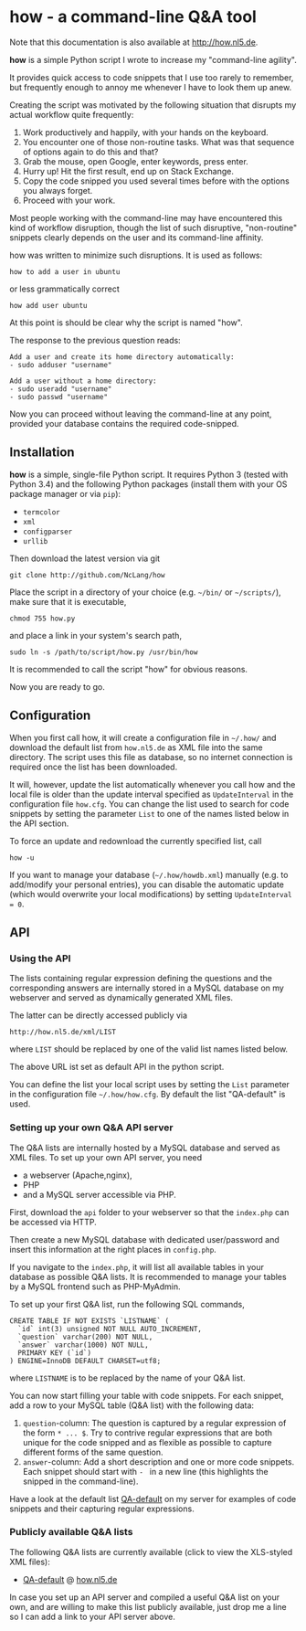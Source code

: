 # how - a command-line Q&A tool

Note that this documentation is also available at http://how.nl5.de.

**how** is a simple Python script I wrote to increase my "command-line agility".

It provides quick access to code snippets that I use too rarely to remember, but frequently enough to annoy me whenever I have to look them up anew.

Creating the script was motivated by the following situation that disrupts my actual workflow quite frequently: 

  1. Work productively and happily, with your hands on the keyboard.
  2. You encounter one of those non-routine tasks. What was that sequence of options again to do this and that?
  3. Grab the mouse, open Google, enter keywords, press enter.
  4. Hurry up! Hit the first result, end up on Stack Exchange.
  5. Copy the code snipped you used several times before with the options you always forget.
  6. Proceed with your work.

Most people working with the command-line may have encountered this kind of workflow disruption, though the list of such disruptive, "non-routine" snippets clearly depends on the user and its command-line affinity.

how was written to minimize such disruptions. It is used as follows:
```
how to add a user in ubuntu
```
or less grammatically correct
```
how add user ubuntu
```

At this point is should be clear why the script is named "how".

The response to the previous question reads:
```
Add a user and create its home directory automatically: 
- sudo adduser "username" 

Add a user without a home directory: 
- sudo useradd "username" 
- sudo passwd "username"
```
Now you can proceed without leaving the command-line at any point, provided your database contains the required code-snipped.

## Installation

**how** is a simple, single-file Python script. It requires Python 3 (tested with Python 3.4) and the following Python packages (install them with your OS package manager or via `pip`):

- `termcolor`
- `xml`
- `configparser`
- `urllib`

Then download the latest version via git
```
git clone http://github.com/NcLang/how
```
Place the script in a directory of your choice (e.g. `~/bin/` or `~/scripts/`), make sure that it is executable,
```
chmod 755 how.py
```
and place a link in your system's search path,
```
sudo ln -s /path/to/script/how.py /usr/bin/how
```
It is recommended to call the script "how" for obvious reasons.

Now you are ready to go.

## Configuration

When you first call how, it will create a configuration file in `~/.how/` and download the default list from `how.nl5.de` as XML file into the same directory. The script uses this file as database, so no internet connection is required once the list has been downloaded.

It will, however, update the list automatically whenever you call how and the local file is older than the update interval specified as `UpdateInterval` in the configuration file `how.cfg`. You can change the list used to search for code snippets by setting the parameter `List` to one of the names listed below in the API section.

To force an update and redownload the currently specified list, call
```
how -u
```
If you want to manage your database (`~/.how/howdb.xml`) manually (e.g. to add/modify your personal entries), you can disable the automatic update (which would overwrite your local modifications) by setting `UpdateInterval = 0`.

## API

### Using the API

The lists containing regular expression defining the questions and the corresponding answers are internally stored in a MySQL database on my webserver and served as dynamically generated XML files.

The latter can be directly accessed publicly via
```
http://how.nl5.de/xml/LIST
```
where `LIST` should be replaced by one of the valid list names listed below.

The above URL ist set as default API in the python script.

You can define the list your local script uses by setting the `List` parameter in the configuration file `~/.how/how.cfg`. By default the list "QA-default" is used.

### Setting up your own Q&A API server

The Q&A lists are internally hosted by a MySQL database and served as XML files. 
To set up your own API server, you need
- a webserver (Apache,nginx),
- PHP
- and a MySQL server accessible via PHP.

First, download the `api` folder to your webserver so that the `index.php` can be accessed via HTTP.

Then create a new MySQL database with dedicated user/password and insert this information at the right places in `config.php`. 

If you navigate to the `index.php`, it will list all available tables in your database as possible Q&A lists.
It is recommended to manage your tables by a MySQL frontend such as PHP-MyAdmin.

To set up your first Q&A list, run the following SQL commands,
```
CREATE TABLE IF NOT EXISTS `LISTNAME` (
  `id` int(3) unsigned NOT NULL AUTO_INCREMENT,
  `question` varchar(200) NOT NULL,
  `answer` varchar(1000) NOT NULL,
  PRIMARY KEY (`id`)
) ENGINE=InnoDB DEFAULT CHARSET=utf8;
```
where `LISTNAME` is to be replaced by the name of your Q&A list.

You can now start filling your table with code snippets. 
For each snippet, add a row to your MySQL table (Q&A list) with the following data:

1. `question`-column: The question is captured by a regular expression of the form `* ... $`. Try to contrive regular expressions that are both unique for the code snipped and as flexible as possible to capture different forms of the same question.
2. `answer`-column: Add a short description and one or more code snippets. Each snippet should start with `- ` in a new line (this highlights the snipped in the command-line).

Have a look at the default list [QA-default](http://how.nl5.de/xml/QA-default) on my server for examples of code snippets and their capturing regular expressions.

### Publicly available Q&A lists

The following Q&A lists are currently available (click to view the XLS-styled XML files):

- [QA-default](http://how.nl5.de/xml/QA-default) @ [how.nl5.de](http://how.nl5.de)

In case you set up an API server and compiled a useful Q&A list on your own, and are willing to make this list publicly available, just drop me a line so I can add a link to your API server above.
